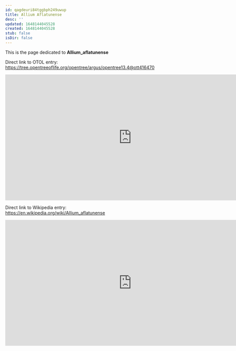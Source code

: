 ```yaml
---
id: qagdeuri84tggbph249uwup
title: Allium Aflatunense
desc: ''
updated: 1648144045528
created: 1648144045528
stub: false
isDir: false
---
```

This is the page dedicated to **Allium_aflatunense**


Direct link to OTOL entry: https://tree.opentreeoflife.org/opentree/argus/opentree13.4@ott416470



<html>
    <body>
    <iframe src="https://tree.opentreeoflife.org/opentree/argus/opentree13.4@ott416470"
    width="800" height="400" frameborder="0" allowfullscreen> </iframe>
    </body>
</html>
    


Direct link to Wikipedia entry: https://en.wikipedia.org/wiki/Allium_aflatunense



<html>
    <body>
    <iframe src="https://en.wikipedia.org/wiki/Allium_aflatunense"
    width="800" height="400" frameborder="0" allowfullscreen> </iframe>
    </body>
</html>
    
